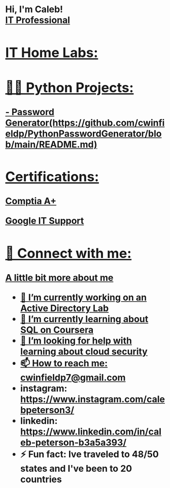 <h1>Hi, I'm Caleb! <br/><a href="[https://github.com/cwinfieldp]">IT Professional

<h2> IT Home Labs:</h2>

<h2>👨‍💻 Python Projects:</h2>
- Password Generator(https://github.com/cwinfieldp/PythonPasswordGenerator/blob/main/README.md)
<h2> Certifications:</h2>
<b> Comptia A+ </b>

<b> Google IT Support </b> 
<h2> 🤳 Connect with me:</h2>



A little bit more about me
- 🔭 I’m currently working on an Active Directory Lab
- 🌱 I’m currently learning about SQL on Coursera
- 🤔 I’m looking for help with learning about cloud security
- 📫 How to reach me: cwinfieldp7@gmail.com
- instagram: https://www.instagram.com/calebpeterson3/
- linkedin: https://www.linkedin.com/in/caleb-peterson-b3a5a393/
- ⚡ Fun fact: Ive traveled to 48/50 states and I've been to 20 countries
